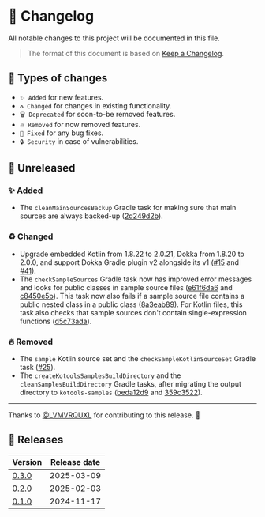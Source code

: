 # 🔄 Changelog

All notable changes to this project will be documented in this file.

> The format of this document is based on
> [Keep a Changelog](https://keepachangelog.com/en/1.1.0).

## 🤔 Types of changes

- `✨ Added` for new features.
- `♻️ Changed` for changes in existing functionality.
- `🗑️ Deprecated` for soon-to-be removed features.
- `🔥 Removed` for now removed features.
- `🐛 Fixed` for any bug fixes.
- `🔒 Security` in case of vulnerabilities.

## 🚧 Unreleased

### ✨ Added

- The `cleanMainSourcesBackup` Gradle task for making sure that main sources are
  always backed-up ([2d249d2b]).

### ♻️ Changed

- Upgrade embedded Kotlin from 1.8.22 to 2.0.21, Dokka from 1.8.20 to 2.0.0, and
  support Dokka Gradle plugin v2 alongside its v1 ([#15] and [#41]).
- The `checkSampleSources` Gradle task now has improved error messages and looks
  for public classes in sample source files ([e61f6da6] and [c8450e5b]). This
  task now also fails if a sample source file contains a public nested class in
  a public class ([8a3eab89]). For Kotlin files, this task also checks that
  sample sources don't contain single-expression functions ([d5c73ada]).

### 🔥 Removed

- The `sample` Kotlin source set and the `checkSampleKotlinSourceSet` Gradle
  task ([#25]).
- The `createKotoolsSamplesBuildDirectory` and the `cleanSamplesBuildDirectory`
  Gradle tasks, after migrating the output directory to `kotools-samples`
  ([beda12d9] and [359c3522]).

---

Thanks to [@LVMVRQUXL] for contributing to this release. 🙏

[@LVMVRQUXL]: https://github.com/LVMVRQUXL
[#15]: https://github.com/kotools/samples/issues/15
[#25]: https://github.com/kotools/samples/issues/25
[#41]: https://github.com/kotools/samples/issues/41
[2d249d2b]: https://github.com/kotools/samples/commit/2d249d2b
[359c3522]: https://github.com/kotools/samples/commit/359c3522
[8a3eab89]: https://github.com/kotools/samples/commit/8a3eab89
[beda12d9]: https://github.com/kotools/samples/commit/beda12d9
[c8450e5b]: https://github.com/kotools/samples/commit/c8450e5b
[d5c73ada]: https://github.com/kotools/samples/commit/d5c73ada
[e61f6da6]: https://github.com/kotools/samples/commit/e61f6da6

## 🔖 Releases

| Version | Release date |
|---------|--------------|
| [0.3.0] | 2025-03-09   |
| [0.2.0] | 2025-02-03   |
| [0.1.0] | 2024-11-17   |

[0.3.0]: https://github.com/kotools/samples/releases/tag/0.3.0
[0.2.0]: https://github.com/kotools/samples/releases/tag/0.2.0
[0.1.0]: https://github.com/kotools/samples/releases/tag/0.1.0
